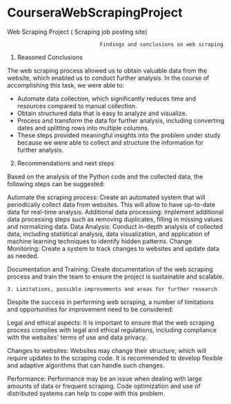 # CourseraWebScrapingProject
Web Scraping Project ( Scraping job posting site)

                                  Findings and conclusions on web scraping
   1. Reasoned Conclusions
   
 The web scraping process allowed us to obtain valuable data from the website, which enabled us to conduct further analysis. In the course of accomplishing this task, we were able to:

  - Automate data collection, which significantly reduces time and resources compared to manual collection.
  - Obtain structured data that is easy to analyze and visualize.
  - Process and transform the data for further analysis, including converting dates and splitting rows into multiple columns.
  - These steps provided meaningful insights into the problem under study because we were able to collect and 
    structure the information for further analysis.
    

   2. Recommendations and next steps
   
 Based on the analysis of the Python code and the collected data, the following steps can be suggested:

  Automate the scraping process: Create an automated system that will periodically collect data from websites. 
                                 This will allow to have up-to-date data for real-time analysis.
  Additional data processing: Implement additional data processing steps such as removing duplicates, 
                              filling in missing values and normalizing data.
  Data Analysis: Conduct in-depth analysis of collected data, including statistical analysis, data visualization, 
                 and application of machine learning techniques to identify hidden patterns.
  Change Monitoring: Create a system to track changes to websites and update data as needed.
  
  Documentation and Training: Create documentation of the web scraping process and train the team to ensure 
                              the project is sustainable and scalable.
                              
                              
    3. Limitations, possible improvements and areas for further research
    
 Despite the success in performing web scraping, a number of limitations and opportunities for improvement need to be considered:

  Legal and ethical aspects: It is important to ensure that the web scraping process complies with legal and 
                             ethical regulations, including compliance with the websites' terms of use and data privacy.
                             
  Changes to websites: Websites may change their structure, which will require updates to the scraping code. 
                       It is recommended to develop flexible and adaptive algorithms that can handle such changes.
                       
  Performance: Performance may be an issue when dealing with large amounts of data or frequent scraping. 
               Code optimization and use of distributed systems can help to cope with this problem.
